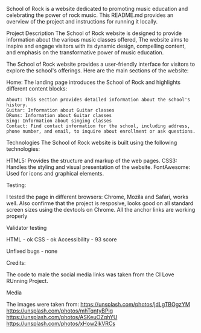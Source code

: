 School of Rock is a website dedicated to promoting music education and celebrating the power of rock music. This README.md provides an overview of the project and instructions for running it locally.

Project Description
The School of Rock website is designed to provide information about the various music classes offered, The website aims to inspire and engage visitors with its dynamic design, compelling content, and emphasis on the transformative power of music education.

The School of Rock website provides a user-friendly interface for visitors to explore the school's offerings. Here are the main sections of the website:

Home: The landing page introduces the School of Rock and highlights different content blocks:

    About: This section provides detailed information about the school's history.
    Guitar: Information about Guitar classes
    DRums: Information about Guitar classes
    Sing: Information about singing classes
    Contact: Find contact information for the school, including address, phone number, and email, to inquire about enrollment or ask questions.

Technologies
The School of Rock website is built using the following technologies:

HTML5: Provides the structure and markup of the web pages.
CSS3: Handles the styling and visual presentation of the website.
FontAwesome: Used for icons and graphical elements.

Testing:

I tested the page in different browsers: Chrome, Mozila and Safari, works well.
Also confirme that the project is resposive, looks good on all standard screen sizes using the devtools on Chrome.
All the anchor links are working properly

Validator testing

HTML - ok
CSS - ok
Accessibility - 93 score

Unfixed bugs - none

Credits:

The code to male the social media links was taken from the CI Love RUnning Project.

Media

The images were taken from:
https://unsplash.com/photos/jdLgTBOgzYM
https://unsplash.com/photos/mhTqntyBPig
https://unsplash.com/photos/ASKeuOZqhYU
https://unsplash.com/photos/xHow2lkVRCs
